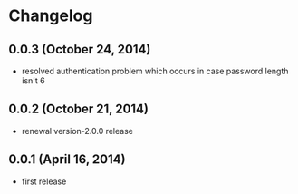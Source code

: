 # Changelog

## 0.0.3 (October 24, 2014)
- resolved authentication problem which occurs in case password length isn't 6

## 0.0.2 (October 21, 2014)
- renewal version-2.0.0 release

## 0.0.1 (April 16, 2014)
- first release
